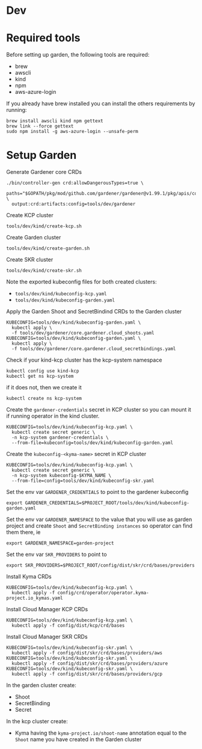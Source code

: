 # Dev

# Required tools
Before setting up garden, the following tools are required:
 - brew
 - awscli
 - kind
 - npm
 - aws-azure-login

If you already have brew installed you can install the others requirements by running:

```shell
brew install awscli kind npm gettext
brew link --force gettext
sudo npm install -g aws-azure-login --unsafe-perm
```

# Setup Garden

Generate Gardener core CRDs
```shell
./bin/controller-gen crd:allowDangerousTypes=true \
  paths="$GOPATH/pkg/mod/github.com/gardener/gardener@v1.99.1/pkg/apis/core/v1beta1" \
  output:crd:artifacts:config=tools/dev/gardener
```

Create KCP cluster
```shell
tools/dev/kind/create-kcp.sh
```

Create Garden cluster
```shell
tools/dev/kind/create-garden.sh
```

Create SKR cluster
```shell
tools/dev/kind/create-skr.sh
```

Note the exported kubeconfig files for both created clusters:
* `tools/dev/kind/kubeconfig-kcp.yaml`
* `tools/dev/kind/kubeconfig-garden.yaml`

Apply the Garden Shoot and SecretBindind CRDs to the Garden cluster
```shell
KUBECONFIG=tools/dev/kind/kubeconfig-garden.yaml \
  kubectl apply \
  -f tools/dev/gardener/core.gardener.cloud_shoots.yaml
KUBECONFIG=tools/dev/kind/kubeconfig-garden.yaml \
  kubectl apply \
  -f tools/dev/gardener/core.gardener.cloud_secretbindings.yaml
```

Check if your kind-kcp cluster has the kcp-system namespace
```shell
kubectl config use kind-kcp
kubectl get ns kcp-system
```

if it does not, then we create it
```shell
kubectl create ns kcp-system
```

Create the `gardener-credentials` secret in KCP cluster so you can mount it if running operator in the kind cluster.
```shell
KUBECONFIG=tools/dev/kind/kubeconfig-kcp.yaml \
  kubectl create secret generic \
  -n kcp-system gardener-credentials \
  --from-file=kubeconfig=tools/dev/kind/kubeconfig-garden.yaml
```

Create the `kubeconfig-<kyma-name>` secret in KCP cluster
```shell
KUBECONFIG=tools/dev/kind/kubeconfig-kcp.yaml \
  kubectl create secret generic \
  -n kcp-system kubeconfig-$KYMA_NAME \
  --from-file=config=tools/dev/kind/kubeconfig-skr.yaml
```

Set the env var `GARDENER_CREDENTIALS` to point to the gardener kubeconfig
```shell
export GARDENER_CREDENTIALS=$PROJECT_ROOT/tools/dev/kind/kubeconfig-garden.yaml
```

Set the env var `GARDENER_NAMESPACE` to the value that you will use as garden project and create `Shoot` and `SecretBinding instances` so operator can find them there, ie
```shell
export GARDENER_NAMESPACE=garden-project
```

Set the env var `SKR_PROVIDERS` to point to 
```shell
export SKR_PROVIDERS=$PROJECT_ROOT/config/dist/skr/crd/bases/providers
```

Install Kyma CRDs
```shell
KUBECONFIG=tools/dev/kind/kubeconfig-kcp.yaml \
  kubectl apply -f config/crd/operator/operator.kyma-project.io_kymas.yaml
```

Install Cloud Manager KCP CRDs
```shell
KUBECONFIG=tools/dev/kind/kubeconfig-kcp.yaml \
  kubectl apply -f config/dist/kcp/crd/bases    
```

Install Cloud Manager SKR CRDs
```shell
KUBECONFIG=tools/dev/kind/kubeconfig-skr.yaml \
  kubectl apply -f config/dist/skr/crd/bases/providers/aws
KUBECONFIG=tools/dev/kind/kubeconfig-skr.yaml \
  kubectl apply -f config/dist/skr/crd/bases/providers/azure
KUBECONFIG=tools/dev/kind/kubeconfig-skr.yaml \
  kubectl apply -f config/dist/skr/crd/bases/providers/gcp
```
In the garden cluster create:
* Shoot
* SecretBinding
* Secret

In the kcp cluster create:
* Kyma having the `kyma-project.io/shoot-name` annotation equal to the `Shoot` name you have created in the Garden cluster
